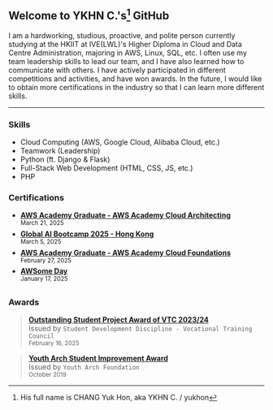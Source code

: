 ## Welcome to YKHN C.'s[^1] GitHub
I am a hardworking, studious, proactive, and polite person currently studying at the HKIIT at IVE(LWL)'s Higher Diploma in Cloud and Data Centre Administration, majoring in AWS, Linux, SQL, etc. I often use my team leadership skills to lead our team, and I have also learned how to communicate with others. I have actively participated in different competitions and activities, and have won awards. In the future, I would like to obtain more certifications in the industry so that I can learn more different skills.

---

### Skills
- Cloud Computing (AWS, Google Cloud, Alibaba Cloud, etc.)
- Teamwork (Leadership)
- Python (ft. Django & Flask)
- Full-Stack Web Development (HTML, CSS, JS, etc.)
- PHP


### Certifications
- [**AWS Academy Graduate - AWS Academy Cloud Architecting**](https://www.credly.com/badges/1105bf83-dacd-42e9-9dc5-6df2703c23d2/public_url)\
  <sup>March 21, 2025</sup>
- [**Global AI Bootcamp 2025 - Hong Kong**](https://globalai.community/badges/13f76ea9-531f-439a-8a13-594c6ef570a8/)\
  <sup>March 5, 2025</sup>
- [**AWS Academy Graduate - AWS Academy Cloud Foundations**](https://www.credly.com/badges/35214107-f08c-4094-bff0-bb3ce14a0166/public_url)\
  <sup>February 27, 2025</sup>
- [**AWSome Day**](https://www.linkedin.com/in/yukhon/details/certifications/1738909609383/single-media-viewer/?profileId=ACoAAFMCWq0BM9gCBeoUrGKzAx3ud9ZHzzqQu-I)\
  <sup>January 17, 2025</sup>


### Awards
> [**Outstanding Student Project Award of VTC 2023/24**](https://www.linkedin.com/in/yukhon/details/honors/1740799456145/single-media-viewer/?profileId=ACoAAFMCWq0BM9gCBeoUrGKzAx3ud9ZHzzqQu-I)\
  Issued by `Student Development Discipline - Vocational Training Council`\
  <sub>February 16, 2025</sub>

> [**Youth Arch Student Improvement Award**](https://www.linkedin.com/in/yukhon/details/honors/1740759120836/single-media-viewer/?profileId=ACoAAFMCWq0BM9gCBeoUrGKzAx3ud9ZHzzqQu-I)\
  Issued by `Youth Arch Foundation`\
  <sub>October 2019</sub>


[^1]: His full name is CHANG Yuk Hon, aka YKHN C. / yukhon
